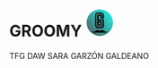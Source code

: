 <h1>GROOMY  <img src="assets/src/logoGROOMY-fondosin.png" width=50px height=50px></h1> 
<p> TFG DAW SARA GARZÓN GALDEANO</p>
